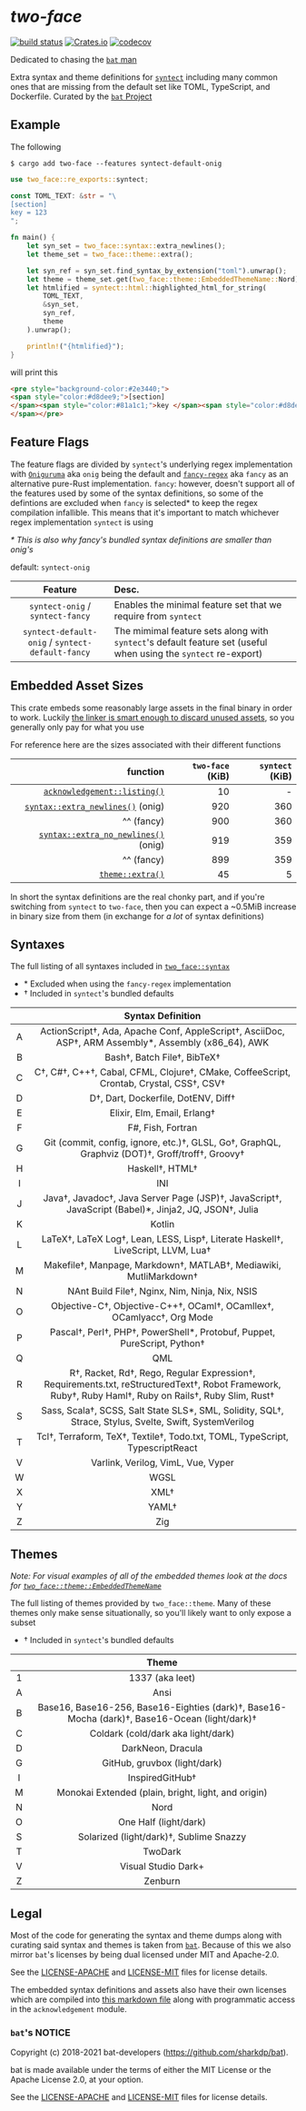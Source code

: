 # _two-face_

[![build status](https://img.shields.io/github/actions/workflow/status/CosmicHorrorDev/two-face/CI.yml?branch=main)](https://github.com/CosmicHorrorDev/two-face/actions)
[![Crates.io](https://img.shields.io/crates/v/two-face.svg)](https://crates.io/crates/two-face)
[![codecov](https://codecov.io/gh/CosmicHorrorDev/two-face/graph/badge.svg?token=MUORSBCHF2)](https://codecov.io/gh/CosmicHorrorDev/two-face)


Dedicated to chasing the [`bat` man](https://github.com/sharkdp)

Extra syntax and theme definitions for
[`syntect`](https://docs.rs/syntect/latest/syntect/) including many common ones
that are missing from the default set like TOML, TypeScript, and Dockerfile.
Curated by the [`bat` Project](https://github.com/sharkdp/bat)

## Example

The following

```console
$ cargo add two-face --features syntect-default-onig
```

```rust
use two_face::re_exports::syntect;

const TOML_TEXT: &str = "\
[section]
key = 123
";

fn main() {
    let syn_set = two_face::syntax::extra_newlines();
    let theme_set = two_face::theme::extra();

    let syn_ref = syn_set.find_syntax_by_extension("toml").unwrap();
    let theme = theme_set.get(two_face::theme::EmbeddedThemeName::Nord);
    let htmlified = syntect::html::highlighted_html_for_string(
        TOML_TEXT,
        &syn_set,
        syn_ref,
        theme
    ).unwrap();

    println!("{htmlified}");
}
```

will print this

```html
<pre style="background-color:#2e3440;">
<span style="color:#d8dee9;">[section]
</span><span style="color:#81a1c1;">key </span><span style="color:#d8dee9;">= </span><span style="color:#b48ead;">123
</span></pre>
```

## Feature Flags

The feature flags are divided by `syntect`'s underlying regex implementation
with [`Oniguruma`](https://github.com/kkos/oniguruma) aka `onig` being the
default and [`fancy-regex`](https://github.com/fancy-regex/fancy-regex) aka
`fancy` as an alternative pure-Rust implementation. `fancy`: however, doesn't
support all of the features used by some of the syntax definitions, so some of
the defintions are excluded when `fancy` is selected\* to keep the regex
compilation infallible. This means that it's important to match whichever regex
implementation `syntect` is using

_\* This is also why fancy's bundled syntax definitions are smaller than onig's_

default: `syntect-onig`

| Feature | Desc. |
| :---: | :--- |
| `syntect-onig` / `syntect-fancy` | Enables the minimal feature set that we require from `syntect` |
| `syntect-default-onig` / `syntect-default-fancy` | The mimimal feature sets along with `syntect`'s default feature set (useful when using the `syntect` re-export) |

## Embedded Asset Sizes

This crate embeds some reasonably large assets in the final binary in order to
work. Luckily [the linker is smart enough to discard unused assets](https://github.com/CosmicHorrorDev/two-face/blob/0979a0dd5faf2197f6c37ee2194e20bbf0b77ce7/tests/linker_smarts_mixed_partial.rs#L11-L25), so you
generally only pay for what you use

For reference here are the sizes associated with their different functions

| function | `two-face` (KiB) | `syntect` (KiB) |
| ---: | ---: | ---: |
| [`acknowledgement::listing()`](https://docs.rs/two-face/latest/two_face/acknowledgement/fn.listing.html) | 10 | - |
| [`syntax::extra_newlines()`](https://docs.rs/two-face/latest/two_face/syntax/fn.extra_newlines.html) (onig) | 920 | 360 |
| ^^ (fancy) | 900 | 360 |
| [`syntax::extra_no_newlines()`](https://docs.rs/two-face/latest/two_face/syntax/fn.extra_no_newlines.html) (onig) | 919 | 359 |
| ^^ (fancy) | 899 | 359 |
| [`theme::extra()`](https://docs.rs/two-face/latest/two_face/theme/index.html) | 45 | 5 |

In short the syntax definitions are the real chonky part, and if you're
switching from `syntect` to `two-face`, then you can expect a ~0.5MiB increase
in binary size from them (in exchange for _a lot_ of syntax definitions)

## Syntaxes

The full listing of all syntaxes included in [`two_face::syntax`](https://docs.rs/two-face/latest/two_face/syntax/index.html)

- \* Excluded when using the `fancy-regex` implementation
- † Included in `syntect`'s bundled defaults

|  | Syntax Definition |
| :---: | :---: |
| A | ActionScript†, Ada, Apache Conf, AppleScript†, AsciiDoc, ASP†, ARM Assembly\*, Assembly (x86\_64), AWK |
| B | Bash†, Batch File†, BibTeX† |
| C | C†, C#†, C++†, Cabal, CFML, Clojure†, CMake, CoffeeScript, Crontab, Crystal, CSS†, CSV† |
| D | D†, Dart, Dockerfile, DotENV, Diff† |
| E | Elixir, Elm, Email, Erlang† |
| F | F#, Fish, Fortran |
| G | Git (commit, config, ignore, etc.)†, GLSL, Go†, GraphQL, Graphviz (DOT)†, Groff/troff†, Groovy† |
| H | Haskell†, HTML† |
| I | INI |
| J | Java†, Javadoc†, Java Server Page (JSP)†, JavaScript†, JavaScript (Babel)\*, Jinja2, JQ, JSON†, Julia |
| K | Kotlin |
| L | LaTeX†, LaTeX Log†, Lean, LESS, Lisp†, Literate Haskell†, LiveScript, LLVM, Lua† |
| M | Makefile†, Manpage, Markdown†, MATLAB†, Mediawiki, MutliMarkdown† |
| N | NAnt Build File†, Nginx, Nim, Ninja, Nix, NSIS |
| O | Objective-C†, Objective-C++†, OCaml†, OCamllex†, OCamlyacc†, Org Mode |
| P | Pascal†, Perl†, PHP†, PowerShell\*, Protobuf, Puppet, PureScript, Python† |
| Q | QML |
| R | R†, Racket, Rd†, Rego, Regular Expression†, Requirements.txt, reStructuredText†, Robot Framework, Ruby†, Ruby Haml†, Ruby on Rails†, Ruby Slim, Rust† |
| S | Sass, Scala†, SCSS, Salt State SLS\*, SML, Solidity, SQL†, Strace, Stylus, Svelte, Swift, SystemVerilog |
| T | Tcl†, Terraform, TeX†, Textile†, Todo.txt, TOML, TypeScript, TypescriptReact |
| V | Varlink, Verilog, VimL, Vue, Vyper |
| W | WGSL |
| X | XML† |
| Y | YAML† |
| Z | Zig |

## Themes

_Note: For visual examples of all of the embedded themes look at the docs for
[`two_face::theme::EmbeddedThemeName`](https://docs.rs/two-face/latest/two_face/theme/enum.EmbeddedThemeName.html)_

The full listing of themes provided by `two_face::theme`. Many of these themes
only make sense situationally, so you'll likely want to only expose a subset

- † Included in `syntect`'s bundled defaults

|  | Theme |
| :---: | :---: |
| 1 | 1337 (aka leet) |
| A | Ansi |
| B | Base16, Base16-256, Base16-Eighties (dark)†, Base16-Mocha (dark)†, Base16-Ocean (light/dark)† |
| C | Coldark (cold/dark aka light/dark) |
| D | DarkNeon, Dracula |
| G | GitHub, gruvbox (light/dark) |
| I | InspiredGitHub† |
| M | Monokai Extended (plain, bright, light, and origin) |
| N | Nord |
| O | One Half (light/dark) |
| S | Solarized (light/dark)†, Sublime Snazzy |
| T | TwoDark |
| V | Visual Studio Dark+ |
| Z | Zenburn |

## Legal

Most of the code for generating the syntax and theme dumps along with curating
said syntax and themes is taken from [`bat`](https://github.com/sharkdp/bat).
Because of this we also mirror `bat`'s licenses by being dual licensed under MIT
and Apache-2.0.

See the [LICENSE-APACHE](LICENSE-APACHE) and [LICENSE-MIT](LICENSE-MIT) files
for license details.

The embedded syntax definitions and assets also have their own licenses which
are compiled into
[this markdown file](https://github.com/CosmicHorrorDev/two-face/blob/main/generated/acknowledgements_full.md)
along with programmatic access in the `acknowledgement` module.

### `bat`'s NOTICE

Copyright (c) 2018-2021 bat-developers (https://github.com/sharkdp/bat).

bat is made available under the terms of either the MIT License or the Apache
License 2.0, at your option.

See the [LICENSE-APACHE](./bat/LICENSE-APACHE) and
[LICENSE-MIT](./bat/LICENSE-MIT) files for license details.
